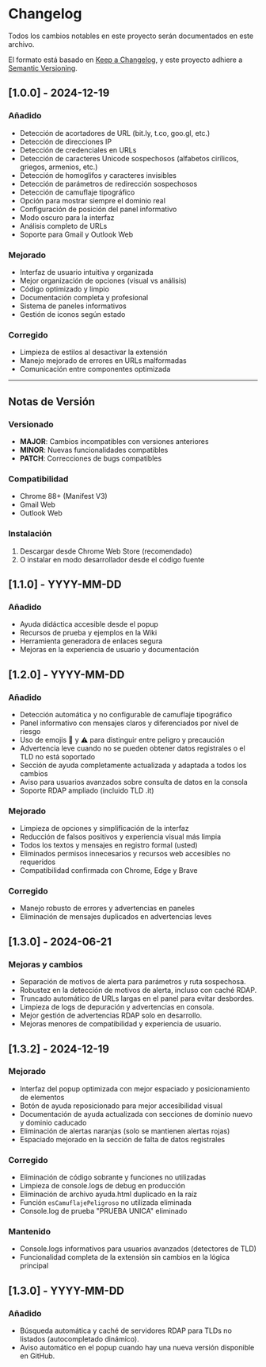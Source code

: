# Changelog

Todos los cambios notables en este proyecto serán documentados en este archivo.

El formato está basado en [Keep a Changelog](https://keepachangelog.com/en/1.0.0/),
y este proyecto adhiere a [Semantic Versioning](https://semver.org/spec/v2.0.0.html).

## [1.0.0] - 2024-12-19

### Añadido
- Detección de acortadores de URL (bit.ly, t.co, goo.gl, etc.)
- Detección de direcciones IP
- Detección de credenciales en URLs
- Detección de caracteres Unicode sospechosos (alfabetos cirílicos, griegos, armenios, etc.)
- Detección de homoglifos y caracteres invisibles
- Detección de parámetros de redirección sospechosos
- Detección de camuflaje tipográfico
- Opción para mostrar siempre el dominio real
- Configuración de posición del panel informativo
- Modo oscuro para la interfaz
- Análisis completo de URLs
- Soporte para Gmail y Outlook Web

### Mejorado
- Interfaz de usuario intuitiva y organizada
- Mejor organización de opciones (visual vs análisis)
- Código optimizado y limpio
- Documentación completa y profesional
- Sistema de paneles informativos
- Gestión de iconos según estado

### Corregido
- Limpieza de estilos al desactivar la extensión
- Manejo mejorado de errores en URLs malformadas
- Comunicación entre componentes optimizada



---

## Notas de Versión

### Versionado
- **MAJOR**: Cambios incompatibles con versiones anteriores
- **MINOR**: Nuevas funcionalidades compatibles
- **PATCH**: Correcciones de bugs compatibles

### Compatibilidad
- Chrome 88+ (Manifest V3)
- Gmail Web
- Outlook Web

### Instalación
1. Descargar desde Chrome Web Store (recomendado)
2. O instalar en modo desarrollador desde el código fuente 

## [1.1.0] - YYYY-MM-DD
### Añadido
- Ayuda didáctica accesible desde el popup
- Recursos de prueba y ejemplos en la Wiki
- Herramienta generadora de enlaces segura
- Mejoras en la experiencia de usuario y documentación 

## [1.2.0] - YYYY-MM-DD
### Añadido
- Detección automática y no configurable de camuflaje tipográfico
- Panel informativo con mensajes claros y diferenciados por nivel de riesgo
- Uso de emojis 🚫 y ⚠️ para distinguir entre peligro y precaución
- Advertencia leve cuando no se pueden obtener datos registrales o el TLD no está soportado
- Sección de ayuda completamente actualizada y adaptada a todos los cambios
- Aviso para usuarios avanzados sobre consulta de datos en la consola
- Soporte RDAP ampliado (incluido TLD .it)

### Mejorado
- Limpieza de opciones y simplificación de la interfaz
- Reducción de falsos positivos y experiencia visual más limpia
- Todos los textos y mensajes en registro formal (usted)
- Eliminados permisos innecesarios y recursos web accesibles no requeridos
- Compatibilidad confirmada con Chrome, Edge y Brave

### Corregido
- Manejo robusto de errores y advertencias en paneles
- Eliminación de mensajes duplicados en advertencias leves

## [1.3.0] - 2024-06-21
### Mejoras y cambios
- Separación de motivos de alerta para parámetros y ruta sospechosa.
- Robustez en la detección de motivos de alerta, incluso con caché RDAP.
- Truncado automático de URLs largas en el panel para evitar desbordes.
- Limpieza de logs de depuración y advertencias en consola.
- Mejor gestión de advertencias RDAP solo en desarrollo.
- Mejoras menores de compatibilidad y experiencia de usuario.

## [1.3.2] - 2024-12-19
### Mejorado
- Interfaz del popup optimizada con mejor espaciado y posicionamiento de elementos
- Botón de ayuda reposicionado para mejor accesibilidad visual
- Documentación de ayuda actualizada con secciones de dominio nuevo y dominio caducado
- Eliminación de alertas naranjas (solo se mantienen alertas rojas)
- Espaciado mejorado en la sección de falta de datos registrales

### Corregido
- Eliminación de código sobrante y funciones no utilizadas
- Limpieza de console.logs de debug en producción
- Eliminación de archivo ayuda.html duplicado en la raíz
- Función `esCamuflajePeligroso` no utilizada eliminada
- Console.log de prueba "PRUEBA UNICA" eliminado

### Mantenido
- Console.logs informativos para usuarios avanzados (detectores de TLD)
- Funcionalidad completa de la extensión sin cambios en la lógica principal

## [1.3.0] - YYYY-MM-DD
### Añadido
- Búsqueda automática y caché de servidores RDAP para TLDs no listados (autocompletado dinámico).
- Aviso automático en el popup cuando hay una nueva versión disponible en GitHub.